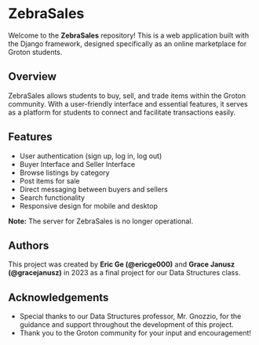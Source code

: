 # ZebraSales

Welcome to the **ZebraSales** repository! This is a web application built with the Django framework, designed specifically as an online marketplace for Groton students.

## Overview

ZebraSales allows students to buy, sell, and trade items within the Groton community. With a user-friendly interface and essential features, it serves as a platform for students to connect and facilitate transactions easily.

## Features

- User authentication (sign up, log in, log out)
- Buyer Interface and Seller Interface
- Browse listings by category
- Post items for sale
- Direct messaging between buyers and sellers
- Search functionality
- Responsive design for mobile and desktop

**Note:** The server for ZebraSales is no longer operational.

## Authors 
This project was created by **Eric Ge (@ericge000)** and **Grace Janusz (@gracejanusz)** in 2023 as a final project for our Data Structures class.

## Acknowledgements

- Special thanks to our Data Structures professor, Mr. Gnozzio, for the guidance and support throughout the development of this project.
- Thank you to the Groton community for your input and encouragement!
